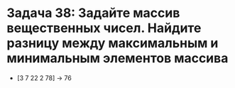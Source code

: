 # Задача 38: Задайте массив вещественных чисел. Найдите разницу между максимальным и минимальным элементов массива

* [3 7 22 2 78] -> 76
